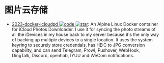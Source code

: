 # 图片云存储

- [2023-docker-icloudpd ![code](https://ng-tech.icu/assets/code.svg) ![star](https://img.shields.io/github/stars/boredazfcuk/docker-icloudpd)](https://github.com/boredazfcuk/docker-icloudpd): An Alpine Linux Docker container for iCloud Photos Downloader. I use it for syncing the photo streams of all the iDevices in my house back to my server because it's the only way of backing up multiple devices to a single location. It uses the system keyring to securely store credentials, has HEIC to JPG conversion capability, and can send Telegram, Prowl, Pushover, WebHook, DingTalk, Discord, openhab, IYUU and WeCom notifications.
